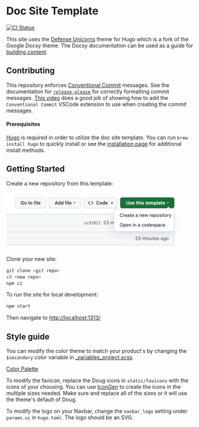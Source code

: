 # Doc Site Template

[![CI Status](https://github.com/defenseunicorns/doc-site-template/actions/workflows/ci.yaml/badge.svg)](https://github.com/defenseunicorns/doc-site-template/actions)

This site uses the [Defense Unicorns](https://github.com/defenseunicorns/defense-unicorns-hugo-theme) theme for Hugo
which is a fork of the Google Docsy theme. The Docsy documentation can be used as a guide for [building content](https://www.docsy.dev/docs/adding-content/).

## Contributing

This repository enforces [Conventional Commit](https://www.conventionalcommits.org/en/v1.0.0/) messages. See the
documentation for [`release-please`](https://github.com/googleapis/release-please#how-should-i-write-my-commits) for correctly formatting commit messages. [This video](https://www.youtube.com/watch?v=lwGcnDgwmFc&ab_channel=Syntax) does a good job of showing how to add the `Conventional Commit` VSCode extension to use when creating the commit messages.

#### Prerequisites 

[Hugo](https://gohugo.io/documentation/) is required in order to utilize the doc site template. You can run `brew install hugo` to quickly install or see the [installation page](https://gohugo.io/installation/) for additional install methods.

## Getting Started

Create a new repository from this template:

![How to use](static/img/how-to-use.png)

Clone your new site:

```bash
git clone <git repo>
cd <new repo>
npm ci
```

To run the site for local development:

```bash
npm start
```

Then navigate to [http://localhost:1313/](http://localhost:1313/)

## Style guide

You can modify the color theme to match your product's by changing the `$secondary` color variable in [_variables_project.scss](assets/scss/_variables_project.scss).

[Color Palette](https://www.figma.com/file/aNnt9Ip7IFTs9hnfqrYGl4/Unicorn-UI?type=design&mode=design)

To modify the favicon, replace the Doug icons in `static/favicons` with the icons of your choosing. You can use
[IconGen](http://cthedot.de/icongen) to create the icons in the multiple sizes needed. Make sure and replace all of the
sizes or it will use the theme's default of Doug.

To modify the logo on your Navbar, change the `navbar_logo` setting under `params.ui` in `hugo.toml`. The logo should be
an SVG.
